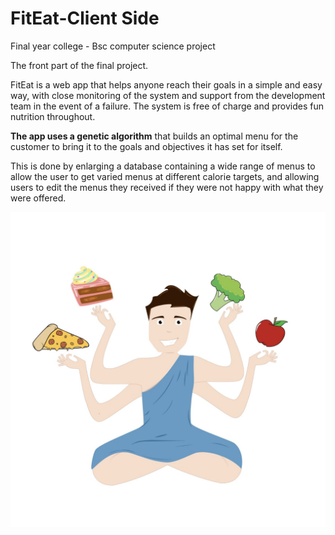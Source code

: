 # FitEat-Client Side
Final year college - Bsc computer science project

The front part of the final project.

FitEat is a web app that helps anyone reach their goals in a simple and easy way, with close monitoring of the system and support from the development team in the event of a failure.
The system is free of charge and provides fun nutrition throughout.

**The app uses a genetic algorithm** that builds an optimal menu for the customer to bring it to the goals and objectives it has set for itself.

This is done by enlarging a database containing a wide range of menus to allow the user to get varied menus at different calorie targets, and allowing users to edit the menus they received if they were not happy with what they were offered.


![Image logo of FitEat](https://github.com/yanivshay/FitEat-Client/blob/master/app/images/Logo.jpg)
